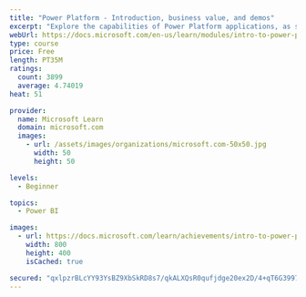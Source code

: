 ```yaml
---
title: "Power Platform - Introduction, business value, and demos"
excerpt: "Explore the capabilities of Power Platform applications, as seen in demonstrations and customer case studies."
webUrl: https://docs.microsoft.com/en-us/learn/modules/intro-to-power-platform-mba/
type: course
price: Free
length: PT35M
ratings:
  count: 3899
  average: 4.74019
heat: 51

provider:
  name: Microsoft Learn
  domain: microsoft.com
  images:
    - url: /assets/images/organizations/microsoft.com-50x50.jpg
      width: 50
      height: 50

levels:
  - Beginner

topics:
  - Power BI

images:
  - url: https://docs.microsoft.com/learn/achievements/intro-to-power-platform-social.png
    width: 800
    height: 400
    isCached: true

secured: "qxlpzrBLcYY93YsBZ9XbSkRD8s7/qkALXQsR0qufjdge20ex2D/4+qT6G39971UGxSzqldlaxHne/aemIoetn1ZFqOT3sbjd93oQzgHiJ8GFrgj7LOJVBmADY7Tk4+MWvphRV1JwJ9ymAlEhvxuL8euvUEDRp4P2XbV6rd+oSG1MnvZqKwJd0ALNmO6Cs5qiljbvXP2Mbj4tJP51rubZyXsyDnwKsYx6KUbKnQaPw9a+mt1tfZptCVziOXSE6tjz6dBIIeGnVjUf/JZ2Hzf+bhLnUVBhm8LP9URSEZRA3VN3t3/TmUWGAcLXSpDizJuKceUCkCUJauaO1KQPEtIBBacqy0qGmhvRoClk1gbkoTYOCsj7t5X91AZu8EYI/iik4YUWcUdmJmcMI2IUUVvqp3JiPtuw6zB8kEeNsHto8B8=;YbJQ0cJdR4F82VnMsXzb6A=="
---
```


